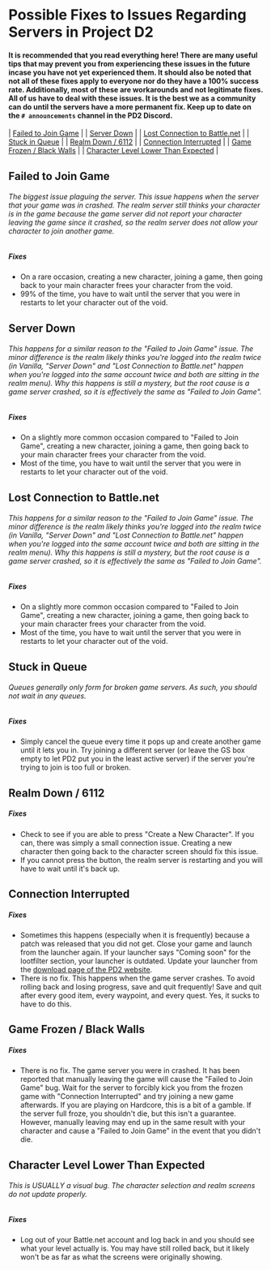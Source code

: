 # Possible Fixes to Issues Regarding Servers in Project D2

#### It is recommended that you read everything here! There are many useful tips that may prevent you from experiencing these issues in the future incase you have not yet experienced them. It should also be noted that not all of these fixes apply to everyone nor do they have a 100% success rate. Additionally, most of these are workarounds and not legitimate fixes. All of us have to deal with these issues. It is the best we as a community can do until the servers have a more permanent fix. Keep up to date on the `# announcements` channel in the PD2 Discord.

| [Failed to Join Game]() |
| [Server Down]() |
| [Lost Connection to Battle.net]() |
| [Stuck in Queue]() |
| [Realm Down / 6112]() |
| [Connection Interrupted]() |
| [Game Frozen / Black Walls]() |
| [Character Level Lower Than Expected]() |

## **Failed to Join Game**
###### The biggest issue plaguing the server. This issue happens when the server that your game was in crashed. The realm server still thinks your character is in the game because the game server did not report your character leaving the game since it crashed, so the realm server does not allow your character to join another game.
##### Fixes
- On a rare occasion, creating a new character, joining a game, then going back to your main character frees your character from the void.
- 99% of the time, you have to wait until the server that you were in restarts to let your character out of the void.

## **Server Down**
###### This happens for a similar reason to the "Failed to Join Game" issue. The minor difference is the realm likely thinks you're logged into the realm twice (in Vanilla, "Server Down" and "Lost Connection to Battle.net" happen when you're logged into the same account twice and both are sitting in the realm menu). Why this happens is still a mystery, but the root cause is a game server crashed, so it is effectively the same as "Failed to Join Game".
##### Fixes
- On a slightly more common occasion compared to "Failed to Join Game", creating a new character, joining a game, then going back to your main character frees your character from the void.
- Most of the time, you have to wait until the server that you were in restarts to let your character out of the void.

## **Lost Connection to Battle.net**
###### This happens for a similar reason to the "Failed to Join Game" issue. The minor difference is the realm likely thinks you're logged into the realm twice (in Vanilla, "Server Down" and "Lost Connection to Battle.net" happen when you're logged into the same account twice and both are sitting in the realm menu). Why this happens is still a mystery, but the root cause is a game server crashed, so it is effectively the same as "Failed to Join Game".
##### Fixes
- On a slightly more common occasion compared to "Failed to Join Game", creating a new character, joining a game, then going back to your main character frees your character from the void.
- Most of the time, you have to wait until the server that you were in restarts to let your character out of the void.

## **Stuck in Queue**
###### Queues generally only form for broken game servers. As such, you should not wait in any queues.
##### Fixes
- Simply cancel the queue every time it pops up and create another game until it lets you in. Try joining a different server (or leave the GS box empty to let PD2 put you in the least active server) if the server you're trying to join is too full or broken.

## **Realm Down / 6112**
##### Fixes
- Check to see if you are able to press "Create a New Character". If you can, there was simply a small connection issue. Creating a new character then going back to the character screen should fix this issue.
- If you cannot press the button, the realm server is restarting and you will have to wait until it's back up.

## **Connection Interrupted**
##### Fixes
- Sometimes this happens (especially when it is frequently) because a patch was released that you did not get. Close your game and launch from the launcher again. If your launcher says "Coming soon" for the lootfilter section, your launcher is outdated. Update your launcher from the [download page of the PD2 website](https://www.projectdiablo2.com/download).
- There is no fix. This happens when the game server crashes. To avoid rolling back and losing progress, save and quit frequently! Save and quit after every good item, every waypoint, and every quest. Yes, it sucks to have to do this.

## **Game Frozen / Black Walls**
##### Fixes
- There is no fix. The game server you were in crashed. It has been reported that manually leaving the game will cause the "Failed to Join Game" bug. Wait for the server to forcibly kick you from the frozen game with "Connection Interrupted" and try joining a new game afterwards. If you are playing on Hardcore, this is a bit of a gamble. If the server full froze, you shouldn't die, but this isn't a guarantee. However, manually leaving may end up in the same result with your character and cause a "Failed to Join Game" in the event that you didn't die.

## **Character Level Lower Than Expected**
###### This is USUALLY a visual bug. The character selection and realm screens do not update properly.
##### Fixes
- Log out of your Battle.net account and log back in and you should see what your level actually is. You may have still rolled back, but it likely won't be as far as what the screens were originally showing.
